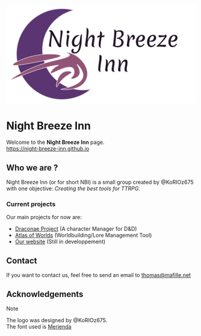 <picture>
  <source media="(prefers-color-scheme: dark)" srcset="../assets/logo-dark.svg">
  <img src="../assets/logo-light.svg">
</picture>

# Night Breeze Inn

Welcome to the **Night Breeze Inn** page.<br/>
https://night-breeze-inn.github.io

## Who we are ?

Night Breeze Inn (or for short NBI) is a small group created by @KoRIOz675 with one objective: *Creating the best tools for TTRPG.*

### Current projects

Our main projects for now are:

* [Draconae Project](https://github.com/Night-Breeze-Inn/Draconae-Project) (A character Manager for D&D)
* [Atlas of Worlds](https://github.com/Night-Breeze-Inn/Atlas-of-Worlds) (Worldbuilding/Lore Management Tool)
* [Our website](https://night-breeze-inn.github.io) (Still in developpement)

## Contact

If you want to contact us, feel free to send an email to <a mailto="thomas@mafille.net">thomas@mafille.net</a>

## Acknowledgements

> [!NOTE]
> The logo was designed by @KoRIOz675.<br/>
> The font used is [Merienda](https://fonts.google.com/specimen/Merienda)
